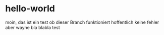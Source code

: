 # hello-world
moin,
das ist ein test ob dieser Branch funktioniert
hoffentlich keine fehler
aber wayne
bla
blabla
test
